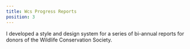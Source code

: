 ```yaml
---
title: Wcs Progress Reports
position: 3
---
```


I developed a style and design system for a series of bi-annual reports for donors of the Wildlife Conservation Society. 